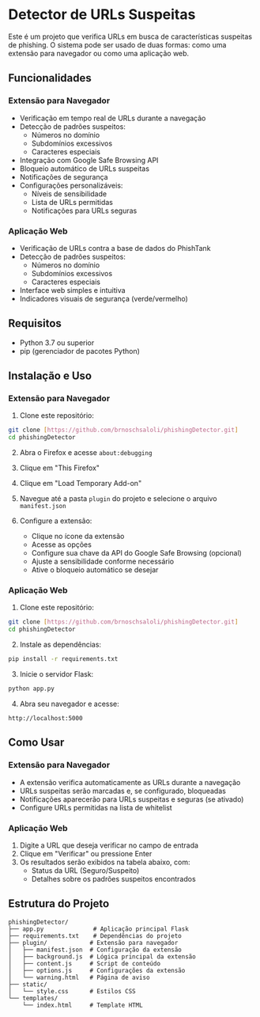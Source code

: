 # Detector de URLs Suspeitas

Este é um projeto que verifica URLs em busca de características suspeitas de phishing. O sistema pode ser usado de duas formas: como uma extensão para navegador ou como uma aplicação web.

## Funcionalidades

### Extensão para Navegador
- Verificação em tempo real de URLs durante a navegação
- Detecção de padrões suspeitos:
  - Números no domínio
  - Subdomínios excessivos
  - Caracteres especiais
- Integração com Google Safe Browsing API
- Bloqueio automático de URLs suspeitas
- Notificações de segurança
- Configurações personalizáveis:
  - Níveis de sensibilidade
  - Lista de URLs permitidas
  - Notificações para URLs seguras

### Aplicação Web
- Verificação de URLs contra a base de dados do PhishTank
- Detecção de padrões suspeitos:
  - Números no domínio
  - Subdomínios excessivos
  - Caracteres especiais
- Interface web simples e intuitiva
- Indicadores visuais de segurança (verde/vermelho)

## Requisitos

- Python 3.7 ou superior
- pip (gerenciador de pacotes Python)

## Instalação e Uso

### Extensão para Navegador

1. Clone este repositório:
```bash
git clone [https://github.com/brnoschsaloli/phishingDetector.git]
cd phishingDetector
```

2. Abra o Firefox e acesse `about:debugging`
3. Clique em "This Firefox"
4. Clique em "Load Temporary Add-on"
5. Navegue até a pasta `plugin` do projeto e selecione o arquivo `manifest.json`

6. Configure a extensão:
   - Clique no ícone da extensão
   - Acesse as opções
   - Configure sua chave da API do Google Safe Browsing (opcional)
   - Ajuste a sensibilidade conforme necessário
   - Ative o bloqueio automático se desejar

### Aplicação Web

1. Clone este repositório:
```bash
git clone [https://github.com/brnoschsaloli/phishingDetector.git]
cd phishingDetector
```

2. Instale as dependências:
```bash
pip install -r requirements.txt
```

3. Inicie o servidor Flask:
```bash
python app.py
```

4. Abra seu navegador e acesse:
```
http://localhost:5000
```

## Como Usar

### Extensão para Navegador
- A extensão verifica automaticamente as URLs durante a navegação
- URLs suspeitas serão marcadas e, se configurado, bloqueadas
- Notificações aparecerão para URLs suspeitas e seguras (se ativado)
- Configure URLs permitidas na lista de whitelist

### Aplicação Web
1. Digite a URL que deseja verificar no campo de entrada
2. Clique em "Verificar" ou pressione Enter
3. Os resultados serão exibidos na tabela abaixo, com:
   - Status da URL (Seguro/Suspeito)
   - Detalhes sobre os padrões suspeitos encontrados

## Estrutura do Projeto

```
phishingDetector/
├── app.py              # Aplicação principal Flask
├── requirements.txt    # Dependências do projeto
├── plugin/            # Extensão para navegador
│   ├── manifest.json  # Configuração da extensão
│   ├── background.js  # Lógica principal da extensão
│   ├── content.js     # Script de conteúdo
│   ├── options.js     # Configurações da extensão
│   └── warning.html   # Página de aviso
├── static/
│   └── style.css      # Estilos CSS
└── templates/
    └── index.html     # Template HTML
```